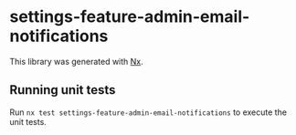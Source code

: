 # settings-feature-admin-email-notifications

This library was generated with [Nx](https://nx.dev).

## Running unit tests

Run `nx test settings-feature-admin-email-notifications` to execute the unit tests.
